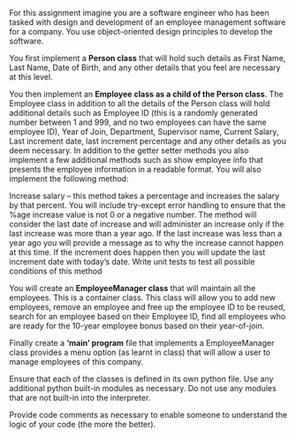 For this assignment imagine you are a software engineer who has been tasked with design and development of an employee management software for a company. You use object-oriented design principles to develop the software.

You first implement a **Person class** that will hold such details as First Name, Last Name, Date of Birth, and any other details that you feel are necessary at this level.

You then implement an **Employee class as a child of the Person class**. The Employee class in addition to all the details of the Person class will hold additional details such as Employee ID (this is a randomly generated number between 1 and 999, and no two employees can have the same employee ID), Year of Join, Department, Supervisor name, Current Salary, Last increment date, last increment percentage and any other details as you deem necessary. In addition to the getter setter methods you also implement a few additional methods such as show employee info that presents the employee information in a readable format. You will also implement the following method:

Increase salary – this method takes a percentage and increases the salary by that percent. You will include try-except error handling to ensure              that the %age increase value is not 0 or a negative number. The method will consider the last date of increase and will administer an increase               only if the last increase was more than a year ago. If the last increase was less than a year ago you will provide a message as to why the                   increase cannot happen at this time. If the increment does happen then you will update the last increment date with today’s date.
Write unit tests to test all possible conditions of this method

You will create an **EmployeeManager class** that will maintain all the employees. This is a container class. This class will allow you to add new employees, remove an employee and free up the employee ID to be reused, search for an employee based on their Employee ID, find all employees who are ready for the 10-year employee bonus based on their year-of-join.

Finally create a **‘main’ program** file that implements a EmployeeManager class provides a menu option (as learnt in class) that will allow a user to manage employees of this company. 

Ensure that each of the classes is defined in its own python file. Use any additional python built-in modules as necessary. Do not use any modules that are not built-in into the interpreter. 

Provide code comments as necessary to enable someone to understand the logic of your code (the more the better).
